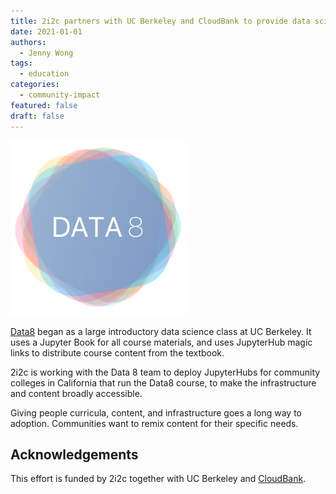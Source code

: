 ```yaml
---
title: 2i2c partners with UC Berkeley and CloudBank to provide data science education hubs for community colleges in California
date: 2021-01-01
authors:
  - Jenny Wong
tags:
  - education
categories:
  - community-impact
featured: false
draft: false
---
```


![Data8 logo](cover-featured.png "[Data8](https://github.com/data-8). MIT licensed.")

[Data8](https://www.data8.org/) began as a large introductory data science class at UC Berkeley. It uses a Jupyter Book for all course materials, and uses JupyterHub magic links to distribute course content from the textbook.

2i2c is working with the Data 8 team to deploy JupyterHubs for community colleges in California that run the Data8 course, to make the infrastructure and content broadly accessible.

Giving people curricula, content, and infrastructure goes a long way to adoption. Communities want to remix content for their specific needs.

## Acknowledgements

This effort is funded by 2i2c together with UC Berkeley and [CloudBank](../../../collaborators/cloudbank/).